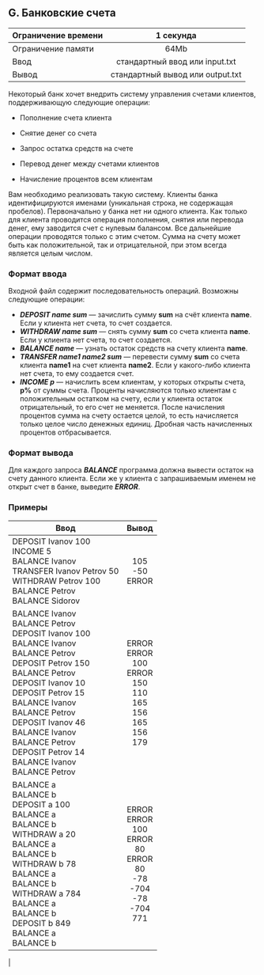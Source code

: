 ## G. Банковские счета

| Ограничение времени |            1 секунда             |
|---------------------|:--------------------------------:|
| Ограничение памяти  |               64Mb               |
| Ввод                |  стандартный ввод или input.txt  |
| Вывод               | стандартный вывод или output.txt |

Некоторый банк хочет внедрить систему управления счетами клиентов, поддерживающую следующие операции:

- Пополнение счета клиента

- Снятие денег со счета

- Запрос остатка средств на счете

- Перевод денег между счетами клиентов

- Начисление процентов всем клиентам

Вам необходимо реализовать такую систему. Клиенты банка идентифицируются именами (уникальная строка, не содержащая
пробелов).
Первоначально у банка нет ни одного клиента. Как только для клиента проводится операция пололнения, снятия или перевода
денег, ему заводится счет с нулевым балансом. Все дальнейшие операции проводятся только с этим счетом.
Сумма на счету может быть как положительной, так и отрицательной, при этом всегда является целым числом.

### Формат ввода

Входной файл содержит последовательность операций. Возможны следующие операции:

- **_DEPOSIT name sum_** — зачислить сумму **sum** на счёт клиента **name**. Если у клиента нет счета, то счет создается.
- **_WITHDRAW name sum_** — снять сумму **sum** со счета клиента **name**. Если у клиента нет счета, то счет создается.
- **_BALANCE name_** — узнать остаток средств на счету клиента **name**.
- **_TRANSFER name1 name2 sum_** — перевести сумму **sum** со счета клиента **name1** на счет клиента **name2**. Если у
  какого-либо клиента нет счета, то ему создается счет.
- **_INCOME p_** — начислить всем клиентам, у которых открыты счета, **p%** от суммы счета. Проценты начисляются только
  клиентам с положительным остатком на счету, если у клиента остаток отрицательный, то его счет не меняется. После
  начисления процентов сумма на счету остается целой, то есть начисляется только целое число денежных единиц.
  Дробная часть начисленных процентов отбрасывается.

### Формат вывода

Для каждого запроса **_BALANCE_** программа должна вывести остаток на счету данного клиента. Если же у клиента с
запрашиваемым именем не открыт счет в банке, выведите **_ERROR_**.

### Примеры

| Ввод                                                                                                                                                                                                                                                                                                                               |                                          Вывод                                           |
|------------------------------------------------------------------------------------------------------------------------------------------------------------------------------------------------------------------------------------------------------------------------------------------------------------------------------------|:----------------------------------------------------------------------------------------:|
| DEPOSIT Ivanov 100<br>INCOME 5<br>BALANCE Ivanov<br>TRANSFER Ivanov Petrov 50<br>WITHDRAW Petrov 100<br>BALANCE Petrov<br>BALANCE Sidorov                                                                                                                                                                                          |                                   105<br> -50<br>ERROR                                   | 
| BALANCE Ivanov<br>BALANCE Petrov<br>DEPOSIT Ivanov 100<br>BALANCE Ivanov<br>BALANCE Petrov<br>DEPOSIT Petrov 150<br>BALANCE Petrov<br>DEPOSIT Ivanov 10<br>DEPOSIT Petrov 15<br>BALANCE Ivanov<br>BALANCE Petrov<br>DEPOSIT Ivanov 46<br>BALANCE Ivanov<br>BALANCE Petrov<br>DEPOSIT Petrov 14<br>BALANCE Ivanov<br>BALANCE Petrov |     ERROR<br>ERROR<br>100<br>ERROR<br>150<br>110<br>165<br>156<br>165<br>156<br>179      |
| BALANCE a<br>BALANCE b<br>DEPOSIT a 100<br>BALANCE a<br>BALANCE b<br>WITHDRAW a 20<br>BALANCE a<br>BALANCE b<br>WITHDRAW b 78<br>BALANCE a<br>BALANCE b<br>WITHDRAW a 784<br>BALANCE a<br>BALANCE b<br>DEPOSIT b 849<br>BALANCE a<br>BALANCE b                                                                                     | ERROR<br>ERROR<br>100<br>ERROR<br>80<br>ERROR<br>80<br>-78<br>-704<br>-78<br>-704<br>771 
|






 

               

